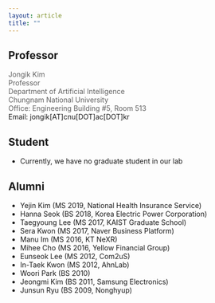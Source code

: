 ```yaml
---
layout: article
title: ""
---
```


## Professor

<div class="grid">
  <div class="cell cell--auto">
	  <div style="color: #606060; font-size: 1em;">
      Jongik Kim	
	  </div>
	  <div style="color: #606060; font-size: 1em;">
      Professor 	
	  </div>
	  <div style="color: #606060; font-size: 1em;">
      Department of Artificial Intelligence
	  </div>
	  <div style="color: #606060; font-size: 1em;">
      Chungnam National University
	  </div>
	  <div style="color: #606060; font-size: 1em;">
      Office: Engineering Building #5, Room 513
	  </div>
      <div>
      Email: jongik[AT]cnu[DOT]ac[DOT]kr
      </div>
  </div>
</div>

## Student
- Currently, we have no graduate student in our lab

## Alumni
- Yejin Kim (MS 2019, National Health Insurance Service)
- Hanna Seok (BS 2018, Korea Electric Power Corporation)
- Taegyoung Lee (MS 2017, KAIST Graduate School)
- Sera Kwon (MS 2017, Naver Business Platform)
- Manu Im (MS 2016, KT NeXR)
- Mihee Cho (MS 2016, Yellow Financial Group)
- Eunseok Lee (MS 2012, Com2uS)
- In-Taek Kwon (MS 2012, AhnLab)
- Woori Park (BS 2010)
- Jeongmi Kim (BS 2011, Samsung Electronics)
- Junsun Ryu (BS 2009, Nonghyup)
